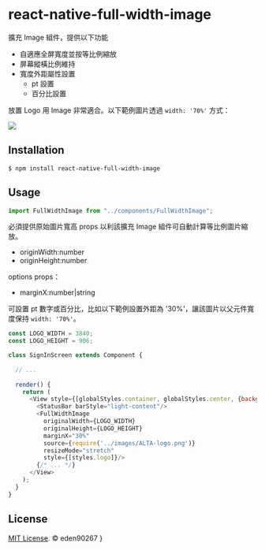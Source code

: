 # react-native-full-width-image

擴充 Image 組件，提供以下功能

- 自適應全屏寬度並按等比例縮放
- 屏幕縱橫比例維持
- 寬度外距屬性設置
  - pt 設置
  - 百分比設置

放置 Logo 用 Image 非常適合。以下範例圖片透過 `width: '70%'` 方式：

![](https://imgur.com/4ooks7K.png)

## Installation

```shell
$ npm install react-native-full-width-image
```

## Usage

```javascript
import FullWidthImage from "../components/FullWidthImage";
```

必須提供原始圖片寬高 props 以利該擴充 Image 組件可自動計算等比例圖片縮放。

- originWidth:number
- originHeight:number

options props：

- marginX:number|string

可設置 pt 數字或百分比，比如以下範例設置外距為 '30%'，讓該圖片以父元件寬度保持 `width: '70%'`。

```javascript
const LOGO_WIDTH = 3840;
const LOGO_HEIGHT = 906;

class SignInScreen extends Component {
  
  // ...
  
  render() {
    return (
      <View style={[globalStyles.container, globalStyles.center, {backgroundColor: primaryColor}]}>
        <StatusBar barStyle="light-content"/>
        <FullWidthImage
          originalWidth={LOGO_WIDTH}
          originalHeight={LOGO_HEIGHT}
          marginX="30%"
          source={require('../images/ALTA-logo.png')}
          resizeMode="stretch"
          style={[styles.logo]}/>
        {/* ... */}
      </View>
    );
  }
}
```

## License

[MIT License](http://opensource.org/licenses/mit-license.html). © eden90267
  }
